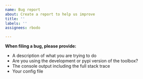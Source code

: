 ```yaml
---
name: Bug report
about: Create a report to help us improve
title: ''
labels: ''
assignees: rbodo

---
```


**When filing a bug, please provide:**
- A description of what you are trying to do
- Are you using the development or pypi version of the toolbox?
- The console output including the full stack trace
- Your config file
